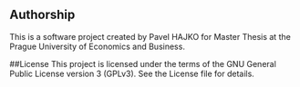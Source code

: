 ## Authorship
This is a software project created by Pavel HAJKO for Master Thesis at the Prague University of Economics and Business.

##License
This project is licensed under the terms of the GNU General Public License version 3 (GPLv3). 
See the License file for details.
